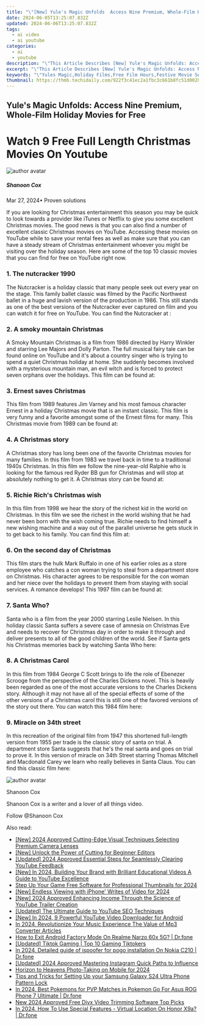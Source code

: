 ```yaml
---
title: "\"[New] Yule's Magic Unfolds  Access Nine Premium, Whole-Film Holiday Movies for Free\""
date: 2024-06-05T13:25:07.832Z
updated: 2024-06-06T13:25:07.832Z
tags:
  - ai video
  - ai youtube
categories:
  - ai
  - youtube
description: "\"This Article Describes [New] Yule's Magic Unfolds: Access Nine Premium, Whole-Film Holiday Movies for Free\""
excerpt: "\"This Article Describes [New] Yule's Magic Unfolds: Access Nine Premium, Whole-Film Holiday Movies for Free\""
keywords: "\"Yules Magic,Holiday Films,Free Film Hours,Festive Movie Seeking,Premium Film Access,Whole-Film Gift,No Pay Movies\""
thumbnail: https://thmb.techidaily.com/922f3c41ec2a1fbc3c661b8fc51d0028e0ed70c9ac6f093a3392525ae0eba424.jpg
---
```


## Yule's Magic Unfolds: Access Nine Premium, Whole-Film Holiday Movies for Free

# Watch 9 Free Full Length Christmas Movies On Youtube

![author avatar](https://images.wondershare.com/filmora/article-images/shannon-cox.jpg)

##### Shanoon Cox

 Mar 27, 2024• Proven solutions

If you are looking for Christmas entertainment this season you may be quick to look towards a provider like iTunes or Netflix to give you some excellent Christmas movies. The good news is that you can also find a number of excellent classic Christmas movies on YouTube. Accessing these movies on YouTube while to save your rental fees as well as make sure that you can have a steady stream of Christmas entertainment whoever you might be visiting over the holiday season. Here are some of the top 10 classic movies that you can find for free on YouTube right now.

### 1. The nutcracker 1990

The Nutcracker is a holiday classic that many people seek out every year on the stage. This family ballet classic was filmed by the Pacific Northwest ballet in a huge and lavish version of the production in 1986\. This still stands as one of the best versions of the Nutcracker ever captured on film and you can watch it for free on YouTube. You can find the Nutcracker at :

### 2. A smoky mountain Christmas

A Smoky Mountain Christmas is a film from 1986 directed by Harry Winkler and starring Lee Majors and Dolly Parton. The full musical fairy tale can be found online on YouTube and it's about a country singer who is trying to spend a quiet Christmas holiday at home. She suddenly becomes involved with a mysterious mountain man, an evil witch and is forced to protect seven orphans over the holidays. This film can be found at:

### 3. Ernest saves Christmas

This film from 1989 features Jim Varney and his most famous character Ernest in a holiday Christmas movie that is an instant classic. This film is very funny and a favorite amongst some of the Ernest films for many. This Christmas movie from 1989 can be found at:

### 4. A Christmas story

A Christmas story has long been one of the favorite Christmas movies for many families. In this film from 1983 we travel back in time to a traditional 1940s Christmas. In this film we follow the nine-year-old Ralphie who is looking for the famous red Ryder BB gun for Christmas and will stop at absolutely nothing to get it. A Christmas story can be found at:

### 5. Richie Rich's Christmas wish

In this film from 1998 we hear the story of the richest kid in the world on Christmas. In this film we see the richest in the world wishing that he had never been born with the wish coming true. Richie needs to find himself a new wishing machine and a way out of the parallel universe he gets stuck in to get back to his family. You can find this film at:

### 6. On the second day of Christmas

This film stars the hulk Mark Ruffalo in one of his earlier roles as a store employee who catches a con woman trying to steal from a department store on Christmas. His character agrees to be responsible for the con woman and her niece over the holidays to prevent them from staying with social services. A romance develops! This 1997 film can be found at:

### 7. Santa Who?

Santa who is a film from the year 2000 starring Leslie Nielsen. In this holiday classic Santa suffers a severe case of amnesia on Christmas Eve and needs to recover for Christmas day in order to make it through and deliver presents to all of the good children of the world. See if Santa gets his Christmas memories back by watching Santa Who here:

### 8. A Christmas Carol

In this film from 1984 George C Scott brings to life the role of Ebenezer Scrooge from the perspective of the Charles Dickens novel. This is heavily been regarded as one of the most accurate versions to the Charles Dickens story. Although it may not have all of the special effects of some of the other versions of a Christmas carol this is still one of the favored versions of the story out there. You can watch this 1984 film here:

### 9. Miracle on 34th street

In this recreation of the original film from 1947 this shortened full-length version from 1955 per trade is the classic story of santa on trial. A department store Santa suggests that he's the real santa and goes on trial to prove it. In this version of miracle on 34th Street starring Thomas Mitchell and Macdonald Carey we learn who really believes in Santa Claus. You can find this classic film here:

![author avatar](https://images.wondershare.com/filmora/article-images/shannon-cox.jpg)

Shanoon Cox

Shanoon Cox is a writer and a lover of all things video.

Follow @Shanoon Cox

<span class="atpl-alsoreadstyle">Also read:</span>
<div><ul>
<li><a href="https://facebook-video-share.techidaily.com/new-2024-approved-cutting-edge-visual-techniques-selecting-premium-camera-lenses/"><u>[New] 2024 Approved  Cutting-Edge Visual Techniques  Selecting Premium Camera Lenses</u></a></li>
<li><a href="https://facebook-video-share.techidaily.com/new-unlock-the-power-of-cutting-for-beginner-editors/"><u>[New] Unlock the Power of Cutting for Beginner Editors</u></a></li>
<li><a href="https://facebook-video-share.techidaily.com/updated-2024-approved-essential-steps-for-seamlessly-clearing-youtube-feedback/"><u>[Updated] 2024 Approved  Essential Steps for Seamlessly Clearing YouTube Feedback</u></a></li>
<li><a href="https://facebook-video-share.techidaily.com/new-in-2024-building-your-brand-with-brilliant-educational-videos-a-guide-to-youtube-excellence/"><u>[New] In 2024, Building Your Brand with Brilliant Educational Videos  A Guide to YouTube Excellence</u></a></li>
<li><a href="https://facebook-video-share.techidaily.com/step-up-your-game-free-software-for-professional-thumbnails-for-2024/"><u>Step Up Your Game  Free Software for Professional Thumbnails for 2024</u></a></li>
<li><a href="https://facebook-video-share.techidaily.com/new-endless-viewing-with-iphone-writes-of-video-for-2024/"><u>[New] Endless Viewing with iPhone' Writes of Video for 2024</u></a></li>
<li><a href="https://facebook-video-share.techidaily.com/new-2024-approved-enhancing-income-through-the-science-of-youtube-trailer-creation/"><u>[New] 2024 Approved  Enhancing Income Through the Science of YouTube Trailer Creation</u></a></li>
<li><a href="https://facebook-video-share.techidaily.com/updated-the-ultimate-guide-to-youtube-seo-techniques/"><u>[Updated] The Ultimate Guide to YouTube SEO Techniques</u></a></li>
<li><a href="https://facebook-video-share.techidaily.com/new-in-2024-9-powerful-youtube-video-downloader-for-android/"><u>[New] In 2024, 9 Powerful YouTube Video Downloader for Android</u></a></li>
<li><a href="https://ai-video-tools.techidaily.com/in-2024-revolutionize-your-music-experience-the-value-of-mp3-converter-articles/"><u>In 2024, Revolutionize Your Music Experience The Value of Mp3 Converter Articles</u></a></li>
<li><a href="https://change-location.techidaily.com/how-to-exit-android-factory-mode-on-realme-narzo-60x-5g-drfone-by-drfone-fix-android-problems-fix-android-problems/"><u>How to Exit Android Factory Mode On Realme Narzo 60x 5G? | Dr.fone</u></a></li>
<li><a href="https://tiktok-clips.techidaily.com/updated-tiktok-gaming-top-10-gaming-tiktokers/"><u>[Updated] Tiktok Gaming | Top 10 Gaming Tiktokers</u></a></li>
<li><a href="https://android-pokemon-go.techidaily.com/in-2024-detailed-guide-of-ispoofer-for-pogo-installation-on-nokia-c210-drfone-by-drfone-virtual-android/"><u>In 2024, Detailed guide of ispoofer for pogo installation On Nokia C210 | Dr.fone</u></a></li>
<li><a href="https://instagram-video-files.techidaily.com/updated-2024-approved-mastering-instagram-quick-paths-to-influence/"><u>[Updated] 2024 Approved  Mastering Instagram  Quick Paths to Influence</u></a></li>
<li><a href="https://some-techniques.techidaily.com/horizon-to-heavens-photo-taking-on-mobile-for-2024/"><u>Horizon to Heavens  Photo-Taking on Mobile for 2024</u></a></li>
<li><a href="https://android-unlock.techidaily.com/tips-and-tricks-for-setting-up-your-samsung-galaxy-s24-ultra-phone-pattern-lock-by-drfone-android/"><u>Tips and Tricks for Setting Up your Samsung Galaxy S24 Ultra Phone Pattern Lock</u></a></li>
<li><a href="https://android-pokemon-go.techidaily.com/in-2024-best-pokemons-for-pvp-matches-in-pokemon-go-for-asus-rog-phone-7-ultimate-drfone-by-drfone-virtual-android/"><u>In 2024, Best Pokemons for PVP Matches in Pokemon Go For Asus ROG Phone 7 Ultimate | Dr.fone</u></a></li>
<li><a href="https://ai-video-apps.techidaily.com/new-2024-approved-free-divx-video-trimming-software-top-picks/"><u>New 2024 Approved Free Divx Video Trimming Software Top Picks</u></a></li>
<li><a href="https://phone-solutions.techidaily.com/in-2024-how-to-use-special-features-virtual-location-on-honor-x9a-drfone-by-drfone-virtual-android/"><u>In 2024, How To Use Special Features - Virtual Location On Honor X9a? | Dr.fone</u></a></li>
</ul></div>

<ins class="adsbygoogle"
      style="display:block"
      data-ad-client="ca-pub-7571918770474297"
      data-ad-slot="8358498916"
      data-ad-format="auto"
      data-full-width-responsive="true"></ins>